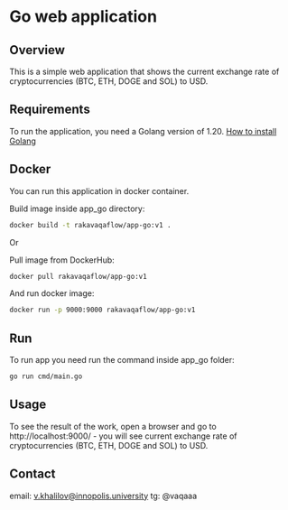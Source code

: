 # Go web application

## Overview

This is a simple web application that shows the current exchange rate of cryptocurrencies (BTC, ETH, DOGE and SOL) to USD.

## Requirements

To run the application, you need a Golang version of 1.20. [How to install Golang](https://go.dev/doc/install)


## Docker

You can run this application in docker container.

Build image inside app_go directory:

```bash
docker build -t rakavaqaflow/app-go:v1 .
```

Or

Pull image from DockerHub:
```bash
docker pull rakavaqaflow/app-go:v1
```

And run docker image:

```bash
docker run -p 9000:9000 rakavaqaflow/app-go:v1
```


## Run

To run app you need run the command inside app_go folder:
```bash
go run cmd/main.go
```

## Usage

To see the result of the work, open a browser and go to http://localhost:9000/ - you will see current exchange rate of cryptocurrencies (BTC, ETH, DOGE and SOL) to USD.

## Contact

email: v.khalilov@innopolis.university
tg: @vaqaaa 
